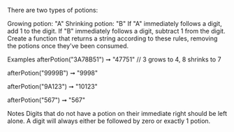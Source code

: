 There are two types of potions:

Growing potion: "A"
Shrinking potion: "B"
If "A" immediately follows a digit, add 1 to the digit.
If "B" immediately follows a digit, subtract 1 from the digit.
Create a function that returns a string according to these rules, removing the potions once they've been consumed.

Examples
afterPotion("3A78B51") ➞ "47751"
// 3 grows to 4, 8 shrinks to 7

afterPotion("9999B") ➞ "9998"

afterPotion("9A123") ➞ "10123"

afterPotion("567") ➞ "567"

Notes
Digits that do not have a potion on their immediate right should be left alone.
A digit will always either be followed by zero or exactly 1 potion.